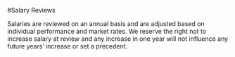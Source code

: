 #Salary Reviews

Salaries are reviewed on an annual basis and are adjusted based on individual performance and market rates. We reserve the right not to increase salary at review and any increase in one year will not influence any future years’ increase or set a precedent. 